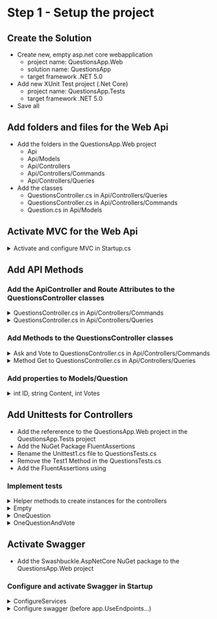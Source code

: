 # Step 1 - Setup the project

## Create the Solution

* Create new, empty asp.net core webapplication 
  * project name: QuestionsApp.Web
  * solution name: QuestionsApp
  * target framework .NET 5.0
* Add new XUnit Test project (.Net Core)
  * project name: QuestionsApp.Tests
  * target framework .NET 5.0
* Save all

## Add folders and files for the Web Api

* Add the folders in the QuestionsApp.Web project
  * Api
  * Api/Models
  * Api/Controllers
  * Api/Controllers/Commands
  * Api/Controllers/Queries
* Add the classes
  * QuestionsController.cs in Api/Controllers/Queries
  * QuestionsController.cs in Api/Controllers/Commands
  * Question.cs in Api/Models

## Activate MVC for the Web Api

<details><summary>Activate and configure MVC in Startup.cs</summary>
 
~~~c#

public void ConfigureServices(IServiceCollection services)
{
	// Registration and configuration of the MVC Framework
	services.AddControllers();
}

public void Configure(IApplicationBuilder app, IWebHostEnvironment env)
{
	if (env.IsDevelopment())
    {
		app.UseDeveloperExceptionPage();
	}

	app.UseRouting();

	app.UseEndpoints(endpoints =>
    {
		// Activate MVC Controllers for WebApi
		endpoints.MapControllers();

        endpoints.MapGet("/", async context =>
        {
			await context.Response.WriteAsync("Error");
        });
    });
}
~~~
</details>

## Add API Methods

### Add the ApiController and Route Attributes to the QuestionsController classes

<details><summary>QuestionsController.cs in Api/Controllers/Commands</summary>
 
~~~c#
[ApiController]
[Route("Api/Commands/[controller]/[action]")]
public class QuestionsController : ControllerBase
 ~~~
</details>

<details><summary>QuestionsController.cs in Api/Controllers/Queries</summary>
 
~~~c#
[ApiController]
[Route("Api/Queries/[controller]")]
public class QuestionsController : ControllerBase
~~~
</details>

### Add Methods to the QuestionsController classes

<details><summary>Ask and Vote to QuestionsController.cs in Api/Controllers/Commands</summary>
 
~~~c#
[HttpPut]
public IActionResult Ask([FromQuery]string content)
{
    throw new NotImplementedException();
}

[HttpPut]
public IActionResult Vote([FromQuery]int questionID)
{
    throw new NotImplementedException();
}
~~~
</details>

<details><summary>Method Get to QuestionsController.cs in Api/Controllers/Queries</summary>
 
~~~c#
[HttpGet]
public List<Question> Get()
{
    throw new NotImplementedException();
}
~~~
</details>

### Add properties to Models/Question

<details><summary>int ID, string Content, int Votes</summary>

~~~c#
public int ID { get; set; }
public string Content { get; set; }
public int Votes { get; set; }
~~~
</details>

## Add Unittests for Controllers

* Add the refererence to the QuestionsApp.Web project in the QuestionsApp.Tests project
* Add the NuGet Package FluentAssertions
* Rename the Unittest1.cs file to QuestionsTests.cs
* Remove the Test1 Method in the QuestionsTests.cs
* Add the FluentAssertions using

### Implement tests 

<details><summary>Helper methods to create instances for the controllers</summary>

~~~c#
private Web.Api.Controllers.Queries.QuestionsController NewQuery() => new();

private Web.Api.Controllers.Commands.QuestionsController NewCommand() => new();
~~~
</details>


<details><summary>Empty</summary>

~~~c#
[Fact]
public void Empty()
{
	var query = NewQuery();
	query.Get().Should().BeEmpty();
}
~~~
</details>

<details><summary>OneQuestion</summary>

~~~c#
[Fact]
public void OneQuestion()
{
	var query = NewQuery();
	var command = NewCommand();

	command.Ask("Dummy Question").Should().NotBeNull();

	query.Get().Should().HaveCount(1);
}
~~~
</details>

<details><summary>OneQuestionAndVote</summary>

~~~c#
[Fact]
public void OneQuestionAndVote()
{
	var query = NewQuery();
	var command = NewCommand();

	command.Ask("Dummy Question").Should().NotBeNull();

	var result = query.Get();
	result.Should().HaveCount(1);
	result[0].Votes.Should().Be(0);

	command.Vote(result[0].ID).Should().NotBeNull();
	result = query.Get();
	result.Should().HaveCount(1);
	result[0].Votes.Should().Be(1);
}
~~~
</details>

## Activate Swagger

* Add the Swashbuckle.AspNetCore NuGet package to the QuestionsApp.Web project

### Configure and activate Swagger in Startup

<details><summary>ConfigureServices</summary>

~~~c#
// Configuration for the Swagger Generator
services.AddSwaggerGen(c =>
{
	c.SwaggerDoc("v1", new OpenApiInfo { Title = "Questions API", Version = "v1" });
});
~~~
</details>

<details><summary>Configure swagger (before app.UseEndpoints...)</summary>

~~~c#
// Activate swagger
app.UseSwagger();
app.UseSwaggerUI(c =>
{
	c.SwaggerEndpoint("/swagger/v1/swagger.json", "Questions API v1");
});
~~~
</details>
